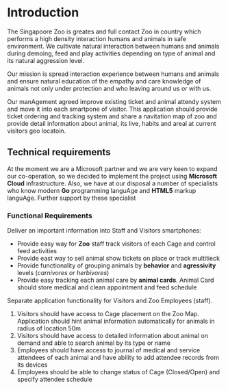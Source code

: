 # Introduction
The Singapoore Zoo is greates and full contact Zoo in country which performs a high density interaction humans and animals in safe environment. We cultivate natural interaction between humans and animals during demoing, feed and play activities depending on type of animal and its natural aggression level.

Our mission is spread interaction experience between humans and animals and ensure natural education of the empathy and care knowledge of animals not only under protection and who leaving around us or with us.

Our manAgement agreed improve existing ticket and animal attendy system and move it into each smartpone of visitor. This application should provide ticket ordering and tracking system and share a navitation map of zoo and provide detail information about animal, its live, habits and areal at current visitors geo locatoin.  

## Technical requirements
At the moment we are a Microsoft partner and we are very keen to expand our co-operation, so we decided to implement the project using **Microsoft Cloud** infrastructure. Also, we have at our disposal a number of specialists who know modern **Go** programming languAge and **HTML5** markup languAge. Further support by these specialist

### Functional Requirements
Deliver an important information into Staff and Visitors smartphones:  
- Provide easy way for **Zoo** staff track visitors of each Cage and control feed activities  
- Provide east way to sell animal show tickets on place or track multitieck
- Provide functionality of grouping animals by **behavior** and **agressivity** levels   (*carnivores or herbivores*)
- Provide easy tracking each animal care by **animal cards**. Animal Card should store medical and clean appointment and feed schedule

Separate application functionality for Visitors and Zoo Employees (staff).
 
1. Visitors should have access to Cage placement on the Zoo Map. Application should hint animal information automatically for animals in radius of location 50m 
2. Visitors should have access to detailed information about animal on demand and able to search animal by its type or name
3. Employees should have access to journal of medical and service attendees of each animal and have ability to add attendee records from its devices
4. Employees should be able to change status of Cage (Closed/Open) and specify attendee schedule